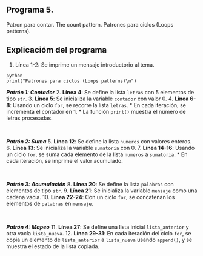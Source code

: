 ## Programa 5.
Patron para contar. The count pattern. Patrones para ciclos (Loops patterns).

## Explicacióm del programa <br/>
1. Línea 1-2: Se imprime un mensaje introductorio al tema.
```
python
print("Patrones para ciclos (Loops patterns)\n")
```
__*Patrón 1: Contador*__
2. __Línea 4__: Se define la lista `letras` con 5 elementos de tipo `str`.
3. __Línea 5__: Se inicializa la variable `contador` con valor 0.
4. __Línea 6-8__: Usando un ciclo `for`, se recorre la lista `letras`.
     * En cada iteración, se incrementa el contador en 1.
     * La función `print()` muestra el número de letras procesadas.

<br/>

__*Patrón 2: Suma*__
5. __Línea 12__: Se define la lista `numeros` con valores enteros.
6. __Línea 13__: Se inicializa la variable `sumatoria` con 0.
7. __Línea 14-16__: Usando un ciclo `for`, se suma cada elemento de la lista `numeros` a `sumatoria`.
     * En cada iteración, se imprime el valor acumulado.

<br/>

__*Patrón 3: Acumulación*__
8. __Línea 20__: Se define la lista `palabras` con elementos de tipo `str`.
9. __Línea 21__: Se inicializa la variable `mensaje` como una cadena vacía.
10. __Línea 22-24__: Con un ciclo `for`, se concatenan los elementos de `palabras` en `mensaje`.

<br/>

__*Patrón 4: Mapeo*__
11. __Línea 27__: Se define una lista inicial `lista_anterior` y otra vacía `lista_nueva`.
12. __Línea 29-31__: En cada iteración del ciclo `for`, se copia un elemento de `lista_anterior` a `lista_nueva` usando `append()`, y se muestra el estado de la lista copiada.
